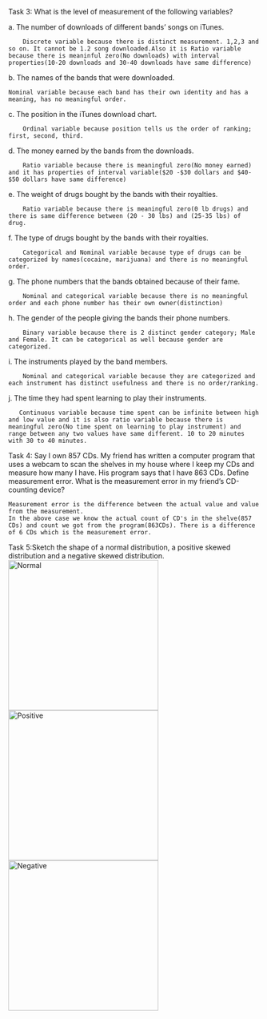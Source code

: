 Task 3: What is the level of measurement of the following variables?

a. The number of downloads of different bands’ songs on iTunes.

        Discrete variable because there is distinct measurement. 1,2,3 and so on. It cannot be 1.2 song downloaded.Also it is Ratio variable because there is meaninful zero(No downloads) with interval properties(10-20 downloads and 30-40 downloads have same difference)

b. The names of the bands that were downloaded.
 
	Nominal variable because each band has their own identity and has a meaning, has no meaningful order.

c. The position in the iTunes download chart.
 
        Ordinal variable because position tells us the order of ranking; first, second, third.

d. The money earned by the bands from the downloads. 

        Ratio variable because there is meaningful zero(No money earned) and it has properties of interval variable($20 -$30 dollars and $40- $50 dollars have same difference)

e. The weight of drugs bought by the bands with their royalties. 

        Ratio variable because there is meaningful zero(0 lb drugs) and there is same difference between (20 - 30 lbs) and (25-35 lbs) of drug.

f. The type of drugs bought by the bands with their royalties. 

        Categorical and Nominal variable because type of drugs can be categorized by names(cocaine, marijuana) and there is no meaningful order.

g. The phone numbers that the bands obtained because of their fame. 

        Nominal and categorical variable because there is no meaningful order and each phone number has their own owner(distinction)

h. The gender of the people giving the bands their phone numbers.

        Binary variable because there is 2 distinct gender category; Male and Female. It can be categorical as well because gender are categorized.
    
i. The instruments played by the band members.

        Nominal and categorical variable because they are categorized and each instrument has distinct usefulness and there is no order/ranking.

j. The time they had spent learning to play their instruments. 

       Continuous variable because time spent can be infinite between high and low value and it is also ratio variable because there is meaningful zero(No time spent on learning to play instrument) and range between any two values have same different. 10 to 20 minutes with 30 to 40 minutes.

Task 4: Say I own 857 CDs. My friend has written a computer program that uses a webcam to scan the shelves in my house where I keep my CDs and measure how many I have. His program says that I have 863 CDs. Define measurement error. What is the measurement error in my friend’s CD-counting device?

	Measurement error is the difference between the actual value and value from the measurement. 
	In the above case we know the actual count of CD's in the shelve(857 CDs) and count we got from the program(863CDs). There is a difference of 6 CDs which is the measurement error.

Task 5:Sketch the shape of a normal distribution, a positive skewed distribution and a negative skewed distribution.
<img width="300" alt="Normal" src="https://user-images.githubusercontent.com/76564460/111919591-24df3200-8a61-11eb-9d1a-1dcaa41b66b7.PNG">
<img width="300" alt="Positive" src="https://user-images.githubusercontent.com/76564460/111919593-26a8f580-8a61-11eb-8bfa-b1a85103623c.PNG">
<img width="300" alt="Negative" src="https://user-images.githubusercontent.com/76564460/111919595-27da2280-8a61-11eb-8ef6-c188c308dfb4.PNG">








